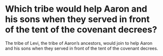 # Which tribe would help Aaron and his sons when they served in front of the tent of the covenant decrees?

The tribe of Levi, the tribe of Aaron’s ancestors, would join to help Aaron and his sons when they served in front of the tent of the covenant decrees.
